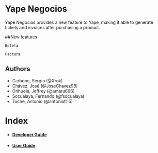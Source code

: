# Yape Negocios

Yape Negocios provides a new feature to Yape, making it able to generate tickets and invoices after purchasing a product.

##New features

```
Boleta
```
```
Factura
```

## Authors

- Carbone, Sergio (@Xrok)
- Chávez, José (@JoseChavez98) 
- Orihuela, Jeffrey (@amaru666)
- Socualaya, Fernando (@fsocualaya)
- Toche, Antonio (@antoniott15)

# Index
* ####  [Developer Guide](https://github.com/cs2901/yape-bcp-project-yacket-fingerlog/blob/develop/Developer_Guide/developer_guide.md)
* #### [User Guide](https://github.com/cs2901/yape-bcp-project-yacket-fingerlog/blob/develop/User_Guide/Main%20Text/user_guide.md)
